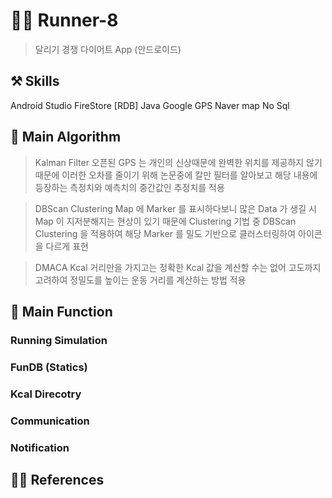 # 🏃‍♂️ Runner-8

  > 달리기 경쟁 다이어트 App (안드로이드)

## ⚒️ Skills 
  Android Studio
  FireStore [RDB]
  Java
  Google GPS
  Naver map
  No Sql
  
  
## 🦴 Main Algorithm
  
  > Kalman Filter
      오픈된 GPS 는 개인의 신상때문에 완벽한 위치를 제공하지 않기 때문에
      이러한 오차를 줄이기 위해 논문중에 칼만 필터를 알아보고
      해당 내용에 등장하는 측정치와 예측치의 중간값인 추정치를 적용
      
  > DBScan Clustering
      Map 에 Marker 를 표시하다보니 많은 Data 가 생길 시 Map 이 지저분해지는 현상이 있기 때문에
      Clustering 기법 중 DBScan Clustering 을 적용하여 해당 Marker 를 밀도 기반으로 클러스터링하여
      아이콘을 다르게 표현
      
  > DMACA Kcal 
      거리만을 가지고는 정확한 Kcal 값을 계산할 수는 없어
      고도까지 고려하여 정밀도를 높이는 운동 거리를 계산하는 방법 적용
  
## 📰 Main Function


### Running Simulation
### FunDB (Statics) 
### Kcal Direcotry
### Communication
### Notification

## 👨‍💻 References
